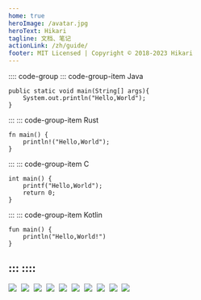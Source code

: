 ```yaml
---
home: true
heroImage: /avatar.jpg
heroText: Hikari
tagline: 文档、笔记
actionLink: /zh/guide/
footer: MIT Licensed | Copyright © 2018-2023 Hikari
---
```

:::: code-group
::: code-group-item Java
```java:line-numbers
public static void main(String[] args){
    System.out.println("Hello,World");
}
```
:::
::: code-group-item Rust
```rust:line-numbers
fn main() {
    println!("Hello,World");
}
```
:::
::: code-group-item C
```c:line-numbers
int main() {
    printf("Hello,World");
    return 0;
}
```
:::
::: code-group-item Kotlin
```kotlin:line-numbers
fun main() {
    println("Hello,World!")
}
```
:::
::::
---
<img style="margin-right:5px" src="https://img.shields.io/github/actions/workflow/status/KurobaKaitou/docs/docs.yml">
<img style="margin-right:5px" src="https://img.shields.io/github/deployments/KurobaKaitou/docs/github-pages">
<img style="margin-right:5px" src="https://badgen.net/github/checks/KurobaKaitou/docs/main">
<img style="margin-right:5px" src="https://img.shields.io/github/repo-size/KurobaKaitou/docs">
<img style="margin-right:5px" src="https://badgen.net/github/issues/KurobaKaitou/docs">
<img style="margin-right:5px" src="https://badgen.net/github/commits/KurobaKaitou/docs/main">
<img style="margin-right:5px" src="https://badgen.net/github/last-commit/KurobaKaitou/docs/main">
<img style="margin-right:5px" src="https://badgen.net/github/stars/KurobaKaitou/docs">
<img style="margin-right:5px" src="https://badgen.net/github/license/KurobaKaitou/docs">
<img style="margin-right:5px" src="https://badgen.net/github/forks/KurobaKaitou/docs">



